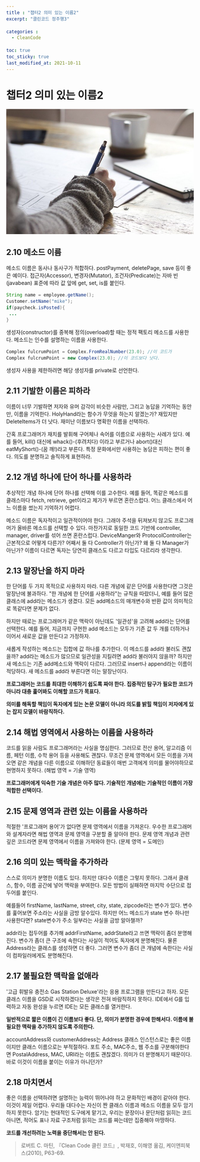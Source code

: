 ```yaml
---
title : "챕터2 의미 있는 이름2"
excerpt: "클린코드 정주행3"

categories :
  - CleanCode

toc: true
toc_sticky: true
last_modified_at: 2021-10-11 
---
```


# 챕터2 의미 있는 이름2

![writing.jpg](/assets/images/writing.jpg?raw=true)

## 2.10 메소드 이름

메소드 이름은 동사나 동사구가 적합하다. postPayment, deletePage, save 등이 좋은 예이다. 접근자(Accessor), 변경자(Mutator), 조건자(Predicate)는 자바 빈(javabean) 표준에 따라 값 앞에 get, set, is를 붙인다.

```java
String name = employee.getName();
Customer.setName("mike");
if(paycheck.isPosted){
 ...
}
```

생성자(constructor)를 중복해 정의(overload)할 때는 정적 팩토리 메소드를 사용한다. 메소드는 인수를 설명하는 이름을 사용한다.

```java
Complex fulcrumPoint = Complex.FromRealNumber(23.0); //이 코드가
Complex fulcrumPoint = new Complex(23.0); //이 코드보다 낫다.
```

생성자 사용을 제한하려면 해당 생성자를 private로 선언한다.

## 2.11 기발한 이름은 피하라

이름이 너무 기발하면 저자와 유머 감각이 비슷한 사람만, 그리고 농답을 기억하는 동안만, 이름을 기억한다. HolyHand라는 함수가 무엇을 하는지 알겠는가? 재밌지만 DeleteItems가 더 낫다. 재미난 이름보다 명확한 이름을 선택하라.

간혹 프로그래머가 재치를 발휘해 구어체나 속어를 이름으로 사용하는 사례가 있다. 예를 들어, kill() 대신에 whack()-(후려치다) 이라고 부르거나 abort()대신 eatMyShort()-(꿈 깨!)라고 부른다. 특정 문화에서만 사용하는 농담은 피하는 편이 좋다. 의도를 분명하고 솔직하게 표현하라.

## 2.12 개념 하나에 단어 하나를 사용하라

추상적인 개념 하나에 단어 하나를 선택해 이를 고수한다. 예를 들어, 똑같은 메소드를 클래스마다 fetch, retrieve, get이라고 제가가 부르면 혼란스럽다. 어느 클래스에서 어느 이름을 썼는지 기억하기 어렵다.

메소드 이름은 독자적이고 일관적이어야 한다. 그래야 주석을 뒤져보지 않고도 프로그래머가 올바른 메소드를 선택할 수 있다. 마찬가지로 동일한 코드 기반에 controller, manager, driver를 섞어 쓰면 혼란스럽다. DeviceManger와 ProtocolController는 근본적으로 어떻게 다른가? 어째서 둘 다 Controller가 아닌가? 왜 둘 다 Manager가 아닌가? 이름이 다르면 독자는 당연히 클래스도 다르고 타입도 다르리라 생각한다.

## 2.13 말장난을 하지 마라

한 단어를 두 가지 목적으로 사용하지 마라. 다른 개념에 같은 단어를 사용한다면 그것은 말장난에 불과하다. "한 개념에 한 단어를 사용하라"는 규칙을 따랐더니, 예를 들어 많은 클래스에 add라는 메소드가 생겼다. 모든 add메소드의 매개변수와 반환 값이 의미적으로 똑같다면 문제가 없다.

하지만 때로는 프로그래머가 같은 맥락이 아닌데도 '일관성'을 고려해 add라는 단어를 선택한다. 예를 들어, 지금까지 구현한 add 메소드는 모두가 기존 값 두 개를 더하거나 이어서 새로운 값을 만든다고 가정하자.

새롭게 작성하는 메소드는 집합에 값 하나를 추가한다. 이 메소드를 add라 불러도 괜찮을까? add라는 메소드가 많으므로 일관성을 지킬려면 add라 불러야지 않을까? 하지만 새 메소드는 기존 add메소드와 맥락이 다르다. 그러므로 insert나 append라는 이름이 적당하다. 새 메소드를 add라 부른다면 이는 말장난이다.

**프로그래머는 코드를 최대한 이해하기 쉽도록 짜야 한다. 집중적인 탐구가 필요한 코드가 아니라 대충 훑어봐도 이해할 코드가 목표다.**

**의미를 해독할 책임이 독자에게 있는 논문 모델이 아니라 의도를 밝힐 책임이 저자에게 있는 잡지 모델이 바람직하다.**

## 2.14 해법 영역에서 사용하는 이름을 사용하라

코드를 읽을 사람도 프로그래머라는 사실을 명심한다. 그러므로 전산 용어, 알고리즘 이름, 페턴 이름, 수학 용어 등을 사용해도 괜찮다. 무조건 문제 영역에서 모든 이름을 가져오면 같은 개념을 다른 이름으로 이해하던 동료들이 매번 고객에게 의미를 물어야하므로 현명하지 못하다. (해법 영역 = 기술 영역)

**프로그래머에게 익숙한 기술 개념은 아주 많다. 기술적인 개념에는 기술적인 이름이 가장 적합한 선택이다.**

## 2.15 문제 영역과 관련 있는 이름을 사용하라

적절한 '프로그래머 용어'가 없다면 문제 영역에서 이름을 가져온다. 우수한 프로그래머와 설계자라면 해법 영역과 문제 영역을 구분할 줄 알아야 한다. 문제 영역 개념과 관련 깊은 코드라면 문제 영역에서 이름을 가져와야 한다. (문제 영역 =  도메인)

## 2.16 의미 있는 맥락을 추가하라

스스로 의미가 분명한 이름도 있다. 하지만 대다수 이름은 그렇지 못하다. 그래서 클래스, 함수, 이름 공간에 넣어 맥락을 부여한다. 모든 방법이 실패하면 마지막 수단으로 접두어를 붙인다.

예를들어 firstName, lastName, street, city, state, zipcode라는 변수가 있다. 변수를 훑어보면 주소라는 사실을 금방 알수있다. 하지만 어느 메소드가 state 변수 하나만 사용한다면? state변수가 주소 일부라는 사실을 금방 알아챌까?

addr라는 접두어를 추가해 addrFirstName, addrState라고 쓰면 맥락이 좀더 분명해진다. 변수가 좀더 큰 구조에 속한다는 사실이 적어도 독자에게 분명해진다. 물론 Address라는 클래스를 생성하면 더 좋다. 그러면 변수가 좀더 큰 개념에 속한다는 사실이 컴파일러에게도 분명해진다.

## 2.17 불필요한 맥락을 없애라

'고급 휘발유 충전소 Gas Station Deluxe'라는 응용 프로그램을 만든다고 하자. 모든 클래스 이름을 GSD로 시작하겠다는 생각은 전혀 바람직하지 못하다. IDE에서 G를 입력하고 자동 완성을 누르면 IDE는 모든 클래스를 열거한다.

**일반적으로 짧은 이름이 긴 이름보다 좋다. 단, 의미가 분명한 경우에 한해서다. 이름에 불필요한 맥락을 추가하지 않도록 주의한다.**

accountAddress와 customerAddress는 Address 클래스 인스턴스로는 좋은 이름이지만 클래스 이름으로는 부적절하다. 포트 주소, MAC주소, 웹 주소를 구분해야한다면 PostalAddress, MAC, URI라는 이름도 괜찮겠다. 의미가 더 분명해지기 때문이다. 바로 이것이 이름을 붙이는 이유가 아니던가?

## 2.18 마치면서

좋은 이름을 선택하려면 설명하는 능력이 뛰어나야 하고 문화적인 배경이 같아야 한다. 이것이 제일 어렵다. 우리들 대다수는 자신이 짠 클래스 이름과 메소드 이름을 모두 암기하지 못한다. 암기는 현대적인 도구에게 맡기고, 우리는 문장이나 문단처럼 읽히는 코드 아니면, 적어도 표나 자료 구조처럼 읽히는 코드를 짜는데만 집중해야 마땅하다.

**코드를 개선하려는 노력을 중단해서는 안 된다.**

> 로버트 C. 마틴, 『Clean Code 클린 코드』, 박재호, 이해영 옮김, 케이앤피북스(2010), P63-69.
>